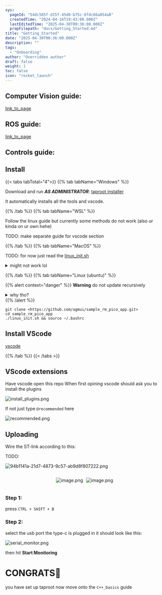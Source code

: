 ```yaml
---
sys:
  pageId: "54dc585f-d15f-45d0-b75c-8fdc66a854a8"
  createdTime: "2024-04-16T19:43:00.000Z"
  lastEditedTime: "2025-04-30T00:36:00.000Z"
  propFilepath: "docs/Getting_Started.md"
title: "Getting_Started"
date: "2025-04-30T00:36:00.000Z"
description: ""
tags:
  - "Onboarding"
author: "Overridden author"
draft: false
weight: 1
toc: false
icon: "rocket_launch"
---
```


## Computer Vision guide:

[link_to_page](86d45bc0-388b-4d26-8848-44f255f73d0e)

## ROS guide:

[link_to_page](3c76c1de-ec8f-46d6-8b0a-294005edc2d5)

## Controls guide:

## Install

{{< tabs tabTotal="4">}}
{{% tab tabName="Windows" %}}

Download and run _**AS ADMINISTRATOR**_: [taproot installer](https://github.com/Thornbots/TeachingFreshies/releases/tag/1.0)

It automatically installs all the tools and vscode.

{{% /tab %}}
{{% tab tabName="WSL" %}}

Follow the linux guide but currently some methods do not work (also ur kinda on ur own hehe)

TODO: make separate guide for vscode section

{{% /tab %}}
{{% tab tabName="MacOS" %}}

TODO: for now just read the [linux_init.sh](https://github.com/agmui/sample_rm_pico_app/blob/main/linux_init.sh)

<details>
<summary>might not work lol</summary>

`brew install libusb pkg-config`

Next install: [vscode](https://code.visualstudio.com/Download)

</details>

{{% /tab %}}
{{% tab tabName="Linux (ubuntu)" %}}

{{% alert context="danger" %}}
**Warning** do not update recursively
<details>
<summary>why tho?</summary>
There are some submodules that may go on for a while (like tinyusb) and I highly
recommend you don't need to get them.
If you want to see what submodules I update just look in `linux_init.sh`
</details>
{{% /alert %}}

```shell
git clone <https://github.com/agmui/sample_rm_pico_app.git>
cd sample_rm_pico_app
./linux_init.sh && source ~/.bashrc
```

## Install VScode

[vscode](https://code.visualstudio.com/Download)

{{% /tab %}}
{{< /tabs >}}

## VScode extensions

Have vscode open this repo
When first opining vscode should ask you to install the plugins

![install_plugins.png](https://prod-files-secure.s3.us-west-2.amazonaws.com/d518164a-d88e-44d1-a4ee-3adb3bd8bce0/89bd30f0-1825-4e77-867b-0a41ce370880/install_plugins.png?X-Amz-Algorithm=AWS4-HMAC-SHA256&X-Amz-Content-Sha256=UNSIGNED-PAYLOAD&X-Amz-Credential=ASIAZI2LB466Y4EKXM27%2F20250603%2Fus-west-2%2Fs3%2Faws4_request&X-Amz-Date=20250603T220823Z&X-Amz-Expires=3600&X-Amz-Security-Token=IQoJb3JpZ2luX2VjEEMaCXVzLXdlc3QtMiJHMEUCIQDjWVzwu4aSeqJbQk9j0hQPj8wMfZW8CYR7i1nDpN0xlwIgczfjV0WyP2%2F%2BmAoDP8L6YD%2BpQaZcOlae1KPIa%2BBUJGwq%2FwMIHBAAGgw2Mzc0MjMxODM4MDUiDK0DZkuzV5uMT%2FW7KircAyVuTaERMxJJpzwep8hjIs9Q8Agf1EJHWnEzmfLV6IRcx0UaQ3e15V3LSOYR2jWCFnEIR%2FF4xJE1HyeGVZa4Nu0Q0MUUQMw1a%2Bcv1DW4D%2FMQ%2F46cX8nhG5nmY9RO6mzNkLmdIeAYYFILbwutPX9m8Y%2BgM5k2NIY24EH0KQP15zHnXvlz79lHVGMBsOw9NU1VT54OL5ReSgrFhtD9un9uFGXIp2DoEx8CPDzEaPdqogdMbe3f%2BsdQy1uSrfEy%2BagEsn6vcE5QgK%2FJDIt6CN2T%2BYIbMiaH9u7bCP%2B4AsZvAGQDpen%2B4Gm0J0iJ%2FbjE8FelVV1IXUOYvKxIPeLhI8fjxuFWtDhefymutkqXGjF6CsaU2E7fS77mBF75xpxT7qTFdpI1OUFt%2BVtRTOLvkWcgyj%2BFmOrmyZkKNhZ4q0fQzpY6Rn1wkUbVAiYOSIOWFFbPx7GPX23bbJXFYLcGh4VRupJZtANq6SuN6Ytd2n63F1hh%2BjJgvOucdf4S%2BoHTx3%2BQelZ051nf82c%2FJgLAR3FGZkPBWugBT70eoAROQXC6ZF1Q0aOQC9I9sHe0xXzOdecZg3StoJnZ%2FPR7PTkBkMDC3bSlq70eC8EBwfmmmTNgxC%2Fzf7tZFURUQ%2BAEFT0aMJeG%2FcEGOqUB3bHPKKh%2FWGAhPCXya7sdw7EAtIDbHxNA1c1ilCrSzocB6exAdZUEFcUMlJDO51QOV3q8QUVU6mhCtTy3qXpCfX3raBC1iYWesVgyCK39wo5ZRuQ4GYO5NNXvgYxZpzXl6hd2K7d3KF9%2FCRkJAY%2F0jv7JxWc1C%2FCL0VcBPkigpCpI1NFrQiTLsdjfNKtXByD4jEkR6bOen%2FJeGc%2FwQjAZlt4m4lnY&X-Amz-Signature=2cb5940dd9098996c6f4e4f85e48c46e2fd57033c9e0ff36d822181b6f2eff2a&X-Amz-SignedHeaders=host&x-id=GetObject)

If not just type `@recommended` here  

![recommended.png](https://prod-files-secure.s3.us-west-2.amazonaws.com/d518164a-d88e-44d1-a4ee-3adb3bd8bce0/61e661e9-5d85-4dfc-be0d-8d2097a5e793/recommended.png?X-Amz-Algorithm=AWS4-HMAC-SHA256&X-Amz-Content-Sha256=UNSIGNED-PAYLOAD&X-Amz-Credential=ASIAZI2LB466Y4EKXM27%2F20250603%2Fus-west-2%2Fs3%2Faws4_request&X-Amz-Date=20250603T220823Z&X-Amz-Expires=3600&X-Amz-Security-Token=IQoJb3JpZ2luX2VjEEMaCXVzLXdlc3QtMiJHMEUCIQDjWVzwu4aSeqJbQk9j0hQPj8wMfZW8CYR7i1nDpN0xlwIgczfjV0WyP2%2F%2BmAoDP8L6YD%2BpQaZcOlae1KPIa%2BBUJGwq%2FwMIHBAAGgw2Mzc0MjMxODM4MDUiDK0DZkuzV5uMT%2FW7KircAyVuTaERMxJJpzwep8hjIs9Q8Agf1EJHWnEzmfLV6IRcx0UaQ3e15V3LSOYR2jWCFnEIR%2FF4xJE1HyeGVZa4Nu0Q0MUUQMw1a%2Bcv1DW4D%2FMQ%2F46cX8nhG5nmY9RO6mzNkLmdIeAYYFILbwutPX9m8Y%2BgM5k2NIY24EH0KQP15zHnXvlz79lHVGMBsOw9NU1VT54OL5ReSgrFhtD9un9uFGXIp2DoEx8CPDzEaPdqogdMbe3f%2BsdQy1uSrfEy%2BagEsn6vcE5QgK%2FJDIt6CN2T%2BYIbMiaH9u7bCP%2B4AsZvAGQDpen%2B4Gm0J0iJ%2FbjE8FelVV1IXUOYvKxIPeLhI8fjxuFWtDhefymutkqXGjF6CsaU2E7fS77mBF75xpxT7qTFdpI1OUFt%2BVtRTOLvkWcgyj%2BFmOrmyZkKNhZ4q0fQzpY6Rn1wkUbVAiYOSIOWFFbPx7GPX23bbJXFYLcGh4VRupJZtANq6SuN6Ytd2n63F1hh%2BjJgvOucdf4S%2BoHTx3%2BQelZ051nf82c%2FJgLAR3FGZkPBWugBT70eoAROQXC6ZF1Q0aOQC9I9sHe0xXzOdecZg3StoJnZ%2FPR7PTkBkMDC3bSlq70eC8EBwfmmmTNgxC%2Fzf7tZFURUQ%2BAEFT0aMJeG%2FcEGOqUB3bHPKKh%2FWGAhPCXya7sdw7EAtIDbHxNA1c1ilCrSzocB6exAdZUEFcUMlJDO51QOV3q8QUVU6mhCtTy3qXpCfX3raBC1iYWesVgyCK39wo5ZRuQ4GYO5NNXvgYxZpzXl6hd2K7d3KF9%2FCRkJAY%2F0jv7JxWc1C%2FCL0VcBPkigpCpI1NFrQiTLsdjfNKtXByD4jEkR6bOen%2FJeGc%2FwQjAZlt4m4lnY&X-Amz-Signature=db4edee831db8e9295061c52e3e0b08098b36a317fda945882f270cf47258bf8&X-Amz-SignedHeaders=host&x-id=GetObject)

## Uploading

Wire the ST-link according to this:

TODO:

![94b1141a-21d7-4873-9c57-ab9d8f807222.png](https://prod-files-secure.s3.us-west-2.amazonaws.com/d518164a-d88e-44d1-a4ee-3adb3bd8bce0/e5fad17d-ab82-4300-9f4c-505ab4b1202c/94b1141a-21d7-4873-9c57-ab9d8f807222.png?X-Amz-Algorithm=AWS4-HMAC-SHA256&X-Amz-Content-Sha256=UNSIGNED-PAYLOAD&X-Amz-Credential=ASIAZI2LB466Y4EKXM27%2F20250603%2Fus-west-2%2Fs3%2Faws4_request&X-Amz-Date=20250603T220823Z&X-Amz-Expires=3600&X-Amz-Security-Token=IQoJb3JpZ2luX2VjEEMaCXVzLXdlc3QtMiJHMEUCIQDjWVzwu4aSeqJbQk9j0hQPj8wMfZW8CYR7i1nDpN0xlwIgczfjV0WyP2%2F%2BmAoDP8L6YD%2BpQaZcOlae1KPIa%2BBUJGwq%2FwMIHBAAGgw2Mzc0MjMxODM4MDUiDK0DZkuzV5uMT%2FW7KircAyVuTaERMxJJpzwep8hjIs9Q8Agf1EJHWnEzmfLV6IRcx0UaQ3e15V3LSOYR2jWCFnEIR%2FF4xJE1HyeGVZa4Nu0Q0MUUQMw1a%2Bcv1DW4D%2FMQ%2F46cX8nhG5nmY9RO6mzNkLmdIeAYYFILbwutPX9m8Y%2BgM5k2NIY24EH0KQP15zHnXvlz79lHVGMBsOw9NU1VT54OL5ReSgrFhtD9un9uFGXIp2DoEx8CPDzEaPdqogdMbe3f%2BsdQy1uSrfEy%2BagEsn6vcE5QgK%2FJDIt6CN2T%2BYIbMiaH9u7bCP%2B4AsZvAGQDpen%2B4Gm0J0iJ%2FbjE8FelVV1IXUOYvKxIPeLhI8fjxuFWtDhefymutkqXGjF6CsaU2E7fS77mBF75xpxT7qTFdpI1OUFt%2BVtRTOLvkWcgyj%2BFmOrmyZkKNhZ4q0fQzpY6Rn1wkUbVAiYOSIOWFFbPx7GPX23bbJXFYLcGh4VRupJZtANq6SuN6Ytd2n63F1hh%2BjJgvOucdf4S%2BoHTx3%2BQelZ051nf82c%2FJgLAR3FGZkPBWugBT70eoAROQXC6ZF1Q0aOQC9I9sHe0xXzOdecZg3StoJnZ%2FPR7PTkBkMDC3bSlq70eC8EBwfmmmTNgxC%2Fzf7tZFURUQ%2BAEFT0aMJeG%2FcEGOqUB3bHPKKh%2FWGAhPCXya7sdw7EAtIDbHxNA1c1ilCrSzocB6exAdZUEFcUMlJDO51QOV3q8QUVU6mhCtTy3qXpCfX3raBC1iYWesVgyCK39wo5ZRuQ4GYO5NNXvgYxZpzXl6hd2K7d3KF9%2FCRkJAY%2F0jv7JxWc1C%2FCL0VcBPkigpCpI1NFrQiTLsdjfNKtXByD4jEkR6bOen%2FJeGc%2FwQjAZlt4m4lnY&X-Amz-Signature=bbd4d1da1c8112c203f776c3e1dd64bceb370c3bc4aef5a3f6a398f8d0504943&X-Amz-SignedHeaders=host&x-id=GetObject)

<div style="display: flex;flex-direction: row; column-gap:10px; max-width: 630px;justify-content: center;">
<div>

![image.png](https://prod-files-secure.s3.us-west-2.amazonaws.com/d518164a-d88e-44d1-a4ee-3adb3bd8bce0/210ecb78-1116-4d7b-b9b7-2292f66fa2c2/image.png?X-Amz-Algorithm=AWS4-HMAC-SHA256&X-Amz-Content-Sha256=UNSIGNED-PAYLOAD&X-Amz-Credential=ASIAZI2LB466WKHUHO3A%2F20250603%2Fus-west-2%2Fs3%2Faws4_request&X-Amz-Date=20250603T220833Z&X-Amz-Expires=3600&X-Amz-Security-Token=IQoJb3JpZ2luX2VjEEMaCXVzLXdlc3QtMiJHMEUCICLgkmkGpzbcXeIOgBRicBs3ayEx%2FeixuZB1SUayht83AiEAhVISLgwgGZ16iZXbLzSm4SRMBxXceLxwH8difTjxNPkq%2FwMIHBAAGgw2Mzc0MjMxODM4MDUiDEUVaCaCAhiEAqoCjCrcA5Yr2w9gPFwxOTgYu0k2bqPRUo55jc2BHHx3SvfOJNwoxOvXfok%2BEmxHQU6MyGS%2B0mECKBfZJUajJ7BEOyWp0O%2FE0NdQUOs%2FzsfN4rpl6SXtDHX2Dhg%2FFNsqbluYtBrWJ4DhXzV6El%2FzaailAW7GDrTelzwhLAhVdjnJ0Lh74MekMGzN5dzE%2BhrWq8kWFuhiGYdazSII6eEa6KukexXCv%2BpiCVuhwRnT2NmtfWQFYuXTGHVI0R1a3l2eI7lHwWfSngAOpJy8VZraSHo06Ur2uzme8YFEPXI1lof8KqRL%2BriWCeXC4cBEezxtM9sonNc8OKamMyoiiy7nmQKu8QIM9Kfe%2BpXnoVPiWrbfOKMcJQG5vYoiA66WWVy4jLa8DqWJxbY3cVEZMY3QIcDbk93My7ZWZwdsg%2BXzQSEUnBM6fGTjqT6bT6B24qFObX8B%2Bx37ZF0gUXGY4SqR8m%2Bo142vS14V1%2B9ZAG96XYvUwiNN5m3G%2FbQ6HAW%2FMK6q9UqhW9VA4x9642Q9JrWF1iFTqdChMJGXnycy%2FWNRi0OZ50ONRQl5Km9UUbjffM9NS%2F%2BFG6ysBf99g8ROlfQwqWyR0tQ5%2FBMmoQrM%2BSy6gurcG5gw6KhC2ZiwhusAU13qO1vNMKmF%2FcEGOqUBG5tnPAxMgFHcHgqUq0fXmnNF56g1IAP1iRrvfNhQRhdGzHGO2YQjBW6kpSGwbbg2DSC7CfRuvpeeSiwK8thULEWyrcBp4qt1mkrhX1bnrYefHLMFVhkv1VGQZuJTTM1ZkcLGhjEJtzwW75HlC7cq%2BgSMZkEvSb2uQwEKPCx2kghiCDU3xC6dYYQjGBgm2ZABDJLd%2B7LGNFs8vo1aplWO79ulMBeR&X-Amz-Signature=901396fbd8f3c61795b0563a0dde311b7ce26090f6070f935362a1bbed3561bf&X-Amz-SignedHeaders=host&x-id=GetObject)

</div>
<div>

![image.png](https://prod-files-secure.s3.us-west-2.amazonaws.com/d518164a-d88e-44d1-a4ee-3adb3bd8bce0/33a0fd0f-8ca6-4a86-8e09-26e95ded1fff/image.png?X-Amz-Algorithm=AWS4-HMAC-SHA256&X-Amz-Content-Sha256=UNSIGNED-PAYLOAD&X-Amz-Credential=ASIAZI2LB4662EDUBAJD%2F20250603%2Fus-west-2%2Fs3%2Faws4_request&X-Amz-Date=20250603T220835Z&X-Amz-Expires=3600&X-Amz-Security-Token=IQoJb3JpZ2luX2VjEEMaCXVzLXdlc3QtMiJGMEQCIBy8XnQXLkiuGr1JjAD3dNV%2FhTcBJCKTd6G%2B4CWdmqW0AiAaXyaFo5VzVLCatsXhDDnJskZYzXfHJNIf5AMatf2uair%2FAwgcEAAaDDYzNzQyMzE4MzgwNSIMJgvMKvbzxZGMefvQKtwDrckSib%2FIo%2BAPIAcg2%2FzxM4CJ7DYHxTw8dboNmK9%2BNyQfaMB8TfkPOLVB5EHgsFC0bVofm5UDfcL8UVzedrWOLkJVSgTAeyPtnJGbN%2BMuC%2Fle3YTUtzIOQhRsXs%2FrV4FK2LsiryX2KtNKJAVNtePCRB%2BG4c%2Fiy3L2%2B6AqXqT3jKD0eEhYxOLt5Um4ScIPo0StbxQmXxU%2BSRtMNqxHhxG8PDOPMxugk6YOYNvJ3h%2FIz4h02jUAfnAwJYZTmPz5YEcaeEZJ4mUb8thICaBNf8hGOLKoQ%2BGiETdOF4fGjmuXND%2BbtodLI0qD3QAesZm37B6x3WPhtdEcQOmyZNDNlScBFj6MbDbj7B19ac8BVA5%2F1VLwHpdz%2F2N3VYTKD5u1NPvaYLCl3vlBcHruPI6d6H2h9DN%2B3pbDbydcF17pmbxotBWEJBuh4yFaZ1h%2Br13RQR%2FoIcDP%2Bbxw8rNWJKVM18I4Ymn96a7kX%2FZzwviLuHQmUiHM2cTugpZFH8u6iQRCDFD%2FWcbEwcNpyjizKnMYOuAEEs75NAOINOe8rWlre04ICjwaFQt1PkJPwdFceKK%2BjO9LBb%2B9gbRmo0jfgJSkHmulHCsPr5khKTNxyfY9wv5K26ttuUbWDXTyEaB9mHgwroX9wQY6pgF58KatdIMOX2P6WpqAaMm7zlR8ERxnO0YlXHZcon9dfzk90XGJECh33CxQlvGTMrdfDaFI99AsbTT9Jicqzg1UCVIy%2B%2FtVPsi%2Be2YOnUWH1khOqGkXMFdl2eDrKhed6jgbAXKhkt88x3AF5zDPM66lLBmGcuejB2xEvrDjJG9Hljd6%2B05VgB%2BhEs%2BgIfRNoVz4Wc39jIMw6suAzpryU90o2tPPFX74&X-Amz-Signature=cf9c8543bf4ff809ba1dd58f283b2f01561696e8fc9bd584856b565e1f45d4cf&X-Amz-SignedHeaders=host&x-id=GetObject)

</div>
</div>

### Step 1:

press `CTRL + SHIFT + B`

### Step 2:

select the usb port the type-c is plugged in it should look like this:

![serial_monitor.png](https://prod-files-secure.s3.us-west-2.amazonaws.com/d518164a-d88e-44d1-a4ee-3adb3bd8bce0/f03f4774-05d4-4393-b6a0-d5efb6d315ab/serial_monitor.png?X-Amz-Algorithm=AWS4-HMAC-SHA256&X-Amz-Content-Sha256=UNSIGNED-PAYLOAD&X-Amz-Credential=ASIAZI2LB466Y4EKXM27%2F20250603%2Fus-west-2%2Fs3%2Faws4_request&X-Amz-Date=20250603T220823Z&X-Amz-Expires=3600&X-Amz-Security-Token=IQoJb3JpZ2luX2VjEEMaCXVzLXdlc3QtMiJHMEUCIQDjWVzwu4aSeqJbQk9j0hQPj8wMfZW8CYR7i1nDpN0xlwIgczfjV0WyP2%2F%2BmAoDP8L6YD%2BpQaZcOlae1KPIa%2BBUJGwq%2FwMIHBAAGgw2Mzc0MjMxODM4MDUiDK0DZkuzV5uMT%2FW7KircAyVuTaERMxJJpzwep8hjIs9Q8Agf1EJHWnEzmfLV6IRcx0UaQ3e15V3LSOYR2jWCFnEIR%2FF4xJE1HyeGVZa4Nu0Q0MUUQMw1a%2Bcv1DW4D%2FMQ%2F46cX8nhG5nmY9RO6mzNkLmdIeAYYFILbwutPX9m8Y%2BgM5k2NIY24EH0KQP15zHnXvlz79lHVGMBsOw9NU1VT54OL5ReSgrFhtD9un9uFGXIp2DoEx8CPDzEaPdqogdMbe3f%2BsdQy1uSrfEy%2BagEsn6vcE5QgK%2FJDIt6CN2T%2BYIbMiaH9u7bCP%2B4AsZvAGQDpen%2B4Gm0J0iJ%2FbjE8FelVV1IXUOYvKxIPeLhI8fjxuFWtDhefymutkqXGjF6CsaU2E7fS77mBF75xpxT7qTFdpI1OUFt%2BVtRTOLvkWcgyj%2BFmOrmyZkKNhZ4q0fQzpY6Rn1wkUbVAiYOSIOWFFbPx7GPX23bbJXFYLcGh4VRupJZtANq6SuN6Ytd2n63F1hh%2BjJgvOucdf4S%2BoHTx3%2BQelZ051nf82c%2FJgLAR3FGZkPBWugBT70eoAROQXC6ZF1Q0aOQC9I9sHe0xXzOdecZg3StoJnZ%2FPR7PTkBkMDC3bSlq70eC8EBwfmmmTNgxC%2Fzf7tZFURUQ%2BAEFT0aMJeG%2FcEGOqUB3bHPKKh%2FWGAhPCXya7sdw7EAtIDbHxNA1c1ilCrSzocB6exAdZUEFcUMlJDO51QOV3q8QUVU6mhCtTy3qXpCfX3raBC1iYWesVgyCK39wo5ZRuQ4GYO5NNXvgYxZpzXl6hd2K7d3KF9%2FCRkJAY%2F0jv7JxWc1C%2FCL0VcBPkigpCpI1NFrQiTLsdjfNKtXByD4jEkR6bOen%2FJeGc%2FwQjAZlt4m4lnY&X-Amz-Signature=5df276c98f22859bf878f827f20bf7c6a13996908816e008313cd2a0b56d00a6&X-Amz-SignedHeaders=host&x-id=GetObject)

then hit **Start Monitoring**

# CONGRATS🎉

you have set up taproot now move onto the `C++_basics` guide
